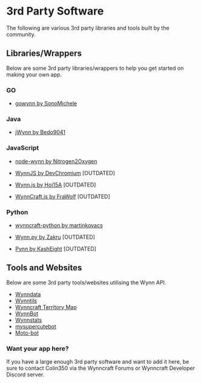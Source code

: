 # 3rd Party Software

The following are various 3rd party libraries and tools built by the community.

## Libraries/Wrappers

Below are some 3rd party libraries/wrappers to help you get started on making your own app.

### GO

- [gowynn by SonoMichele](https://gitlab.com/SonoMichele/gowynn)

### Java

- [jWynn by Bedo9041](https://github.com/Bedo9041/jWynn)

### JavaScript

- [node-wynn by Nitrogen2Oxygen](https://github.com/Nitrogen2Oxygen/node-wynn)

- [WynnJS by DevChromium](https://github.com/DevChromium/WynnJS) [OUTDATED]

- [Wynn.js by Hoi15A](https://github.com/Hoi15A/wynn.js) [OUTDATED]

- [WynnCraft.js by FraWolf](https://github.com/FraWolf/WynnCraft.js) [OUTDATED]

### Python

- [wynncraft-python by martinkovacs](https://github.com/martinkovacs/wynncraft-python)

- [Wynn.py by Zakru](https://github.com/Zakru/wynn.py) [OUTDATED]

- [Pynn by KashEight](https://github.com/KashEight/Pynn) [OUTDATED]

## Tools and Websites

Below are some 3rd party tools/websites utilising the Wynn API.

- [Wynndata](http://wynndata.tk/)
- [Wynntils](https://wynntils.com/)
- [Wynncraft Territory Map](https://br0kenmotor.github.io/map/)
- [WynnBot](https://github.com/patyhank/Wynncraft-BOT)
- [Wynnstats](https://github.com/maple3142/WynnStats)
- [mysupercutebot](https://github.com/UtopiaMinT/mysupercutebot)
- [Moto-bot](https://github.com/motoki317/moto-bot)

### Want your app here?

If you have a large enough 3rd party software and want to add it here, be sure to contact Colin350 via the Wynncraft Forums or Wynncraft Developer Discord server.
